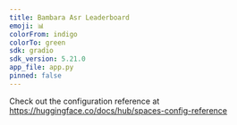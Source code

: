 ```yaml
---
title: Bambara Asr Leaderboard
emoji: 📊
colorFrom: indigo
colorTo: green
sdk: gradio
sdk_version: 5.21.0
app_file: app.py
pinned: false
---
```


Check out the configuration reference at https://huggingface.co/docs/hub/spaces-config-reference
